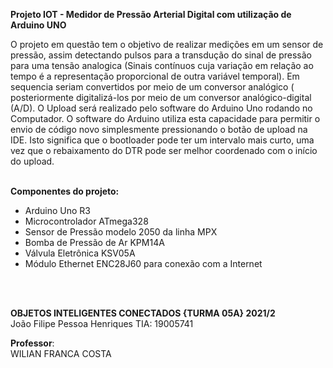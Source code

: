 **Projeto IOT - Medidor de Pressão Arterial Digital com utilização de Arduino UNO**
<br/>

O projeto em questão tem o objetivo de realizar medições em um sensor de pressão, assim detectando pulsos para a transdução do sinal de pressão para uma tensão analogica (Sinais contínuos cuja variação em relação ao tempo é a representação proporcional de outra variável temporal). Em sequencia seriam convertidos por meio de um conversor analógico ( posteriormente digitalizá-los por meio de um conversor analógico-digital (A/D). O Upload será realizado pelo software do Arduino Uno rodando no Computador. 
O software do Arduino utiliza esta capacidade para permitir o envio de código novo simplesmente pressionando o botão de upload na IDE. Isto significa que o bootloader pode ter um intervalo mais curto, uma vez que o rebaixamento do DTR pode ser melhor coordenado com o início do upload.
<br/>
<br/>

**Componentes do projeto:**

- Arduino Uno R3 <br/>
- Microcontrolador ATmega328 <br/>
- Sensor de Pressão modelo 2050 da linha MPX <br/>
- Bomba de Pressão de Ar KPM14A <br/>
- Válvula Eletrônica KSV05A <br/>
- Módulo Ethernet ENC28J60 para conexão com a Internet <br/>

<br/>
<br/>


**OBJETOS INTELIGENTES CONECTADOS {TURMA 05A} 2021/2** <br/>
João Filipe Pessoa Henriques TIA: 19005741

**Professor**:  <br/>
WILIAN FRANCA COSTA
